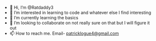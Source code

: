 - 👋 Hi, I’m @Ratdaddy3
- 👀 I’m interested in learning to code and whatever else I find interesting
- 🌱 I’m currently learning the basics
- 💞️ I’m looking to collaborate on not really sure on that but I will figure it out
- 📫 How to reach me. Email- patricklogue4@gmail.com

<!---
Ratdaddy3/Ratdaddy3 is a ✨ special ✨ repository because its `README.md` (this file) appears on your GitHub profile.
You can click the Preview link to take a look at your changes.
--->
